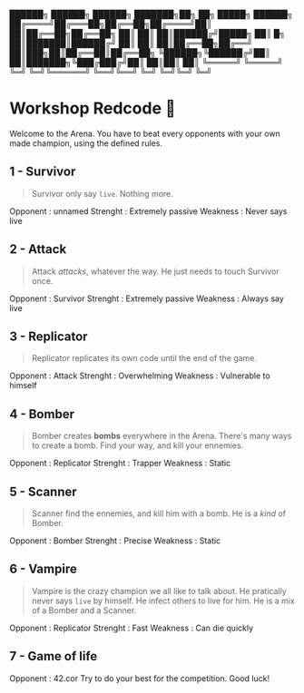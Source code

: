  ██████╗ ██████╗ ██████╗ ███████╗██╗    ██╗ █████╗ ██████╗ 
██╔════╝██╔═══██╗██╔══██╗██╔════╝██║    ██║██╔══██╗██╔══██╗
██║     ██║   ██║██████╔╝█████╗  ██║ █╗ ██║███████║██████╔╝
██║     ██║   ██║██╔══██╗██╔══╝  ██║███╗██║██╔══██║██╔══██╗
╚██████╗╚██████╔╝██║  ██║███████╗╚███╔███╔╝██║  ██║██║  ██║
 ╚═════╝ ╚═════╝ ╚═╝  ╚═╝╚══════╝ ╚══╝╚══╝ ╚═╝  ╚═╝╚═╝  ╚═╝

# Workshop Redcode 🤖
Welcome to the Arena.
You have to beat every opponents with your own made champion, using the defined rules.

## 1 - Survivor
> Survivor only say `live`. Nothing more.

Opponent : unnamed
Strenght : Extremely passive
Weakness : Never says live

## 2 - Attack 
> Attack *attacks*, whatever the way. He just needs to touch Survivor once.

Opponent : Survivor
Strenght : Extremely passive
Weakness : Always say live

## 3 - Replicator
> Replicator replicates its own code until the end of the game.

Opponent : Attack 
Strenght : Overwhelming
Weakness : Vulnerable to himself

## 4 - Bomber
> Bomber creates **bombs** everywhere in the Arena. There's many ways to create a bomb.
Find your way, and kill your ennemies.

Opponent : Replicator 
Strenght : Trapper
Weakness : Static

## 5 - Scanner 
> Scanner find the ennemies, and kill him with a bomb. 
He is a *kind* of Bomber.

Opponent : Bomber 
Strenght : Precise
Weakness : Static

## 6 - Vampire
> Vampire is the crazy champion we all like to talk about.
He pratically never says `live` by himself. He infect others to live for him.
He is a mix of a Bomber and a Scanner.

Opponent : Replicator 
Strenght : Fast
Weakness : Can die quickly

## 7 - Game of life
Opponent : 42.cor
Try to do your best for the competition.
Good luck! 


